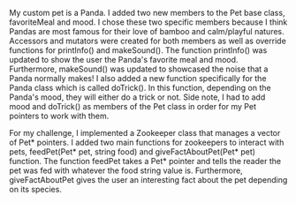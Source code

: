 My custom pet is a Panda. I added two new members to the Pet base class, favoriteMeal and mood. I chose these two specific members because I think Pandas are most famous for their love of bamboo and calm/playful natures. Accessors and mutators were created for both members as well as override functions for printInfo() and makeSound(). The function printInfo() was updated to show the user the Panda's favorite meal and mood. Furthermore, makeSound() was updated to showcased the noise that a Panda normally makes! I also added a new function specifically for the Panda class which is called doTrick(). In this function, depending on the Panda's mood, they will either do a trick or not. Side note, I had to add mood and doTrick() as members of the Pet class in order for my Pet pointers to work with them.

For my challenge, I implemented a Zookeeper class that manages a vector of Pet* pointers. I added two main functions for zookeepers to interact with pets, feedPet(Pet* pet, string food) and giveFactAboutPet(Pet* pet) function. The function feedPet takes a Pet* pointer and tells the reader the pet was fed with whatever the food string value is. Furthermore, giveFactAboutPet gives the user an interesting fact about the pet depending on its species.